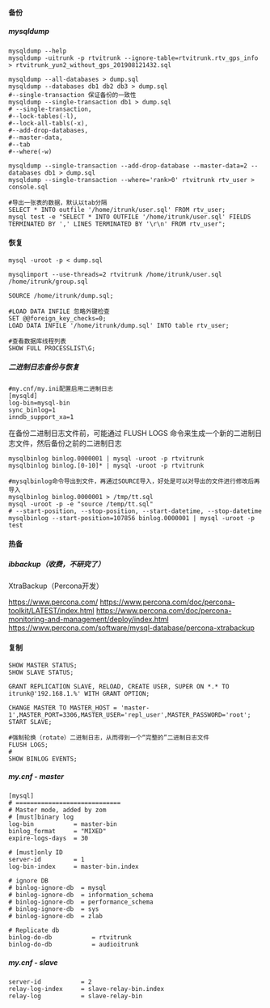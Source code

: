 #### 备份

##### mysqldump

```shell
mysqldump --help
mysqldump -uitrunk -p rtvitrunk --ignore-table=rtvitrunk.rtv_gps_info > rtvitrunk_yun2_without_gps_201908121432.sql

mysqldump --all-databases > dump.sql
mysqldump --databases db1 db2 db3 > dump.sql
#--single-transaction 保证备份的一致性
mysqldump --single-transaction db1 > dump.sql
# --single-transaction, 
#--lock-tables(-l), 
#--lock-all-tabls(-x), 
#--add-drop-databases, 
#--master-data,
#--tab
#--where(-w)

mysqldump --single-transaction --add-drop-database --master-data=2 --databases db1 > dump.sql
mysqldump --single-transaction --where='rank>0' rtvitrunk rtv_user > console.sql

```

```mysql
#导出一张表的数据，默认以tab分隔
SELECT * INTO outfile '/home/itrunk/user.sql' FROM rtv_user;
mysql test -e "SELECT * INTO OUTFILE '/home/itrunk/user.sql' FIELDS TERMINATED BY ',' LINES TERMINATED BY '\r\n' FROM rtv_user";
```

#### 恢复

```shell
mysql -uroot -p < dump.sql

mysqlimport --use-threads=2 rtvitrunk /home/itrunk/user.sql /home/itrunk/group.sql
```



```mysql
SOURCE /home/itrunk/dump.sql;

#LOAD DATA INFILE 忽略外键检查
SET @@foreign_key_checks=0;
LOAD DATA INFILE '/home/itrunk/dump.sql' INTO table rtv_user;

#查看数据库线程列表
SHOW FULL PROCESSLIST\G;
```



##### 二进制日志备份与恢复

```properties
#my.cnf/my.ini配置启用二进制日志
[mysqld]
log-bin=mysql-bin
sync_binlog=1
inndb_support_xa=1
```

在备份二进制日志文件前，可能通过 FLUSH LOGS 命令来生成一个新的二进制日志文件，然后备份之前的二进制日志

```shell
mysqlbinlog binlog.0000001 | mysql -uroot -p rtvitrunk
mysqlbinlog binlog.[0-10]* | mysql -uroot -p rtvitrunk

#mysqlbinlog命令导出到文件，再通过SOURCE导入，好处是可以对导出的文件进行修改后再导入
mysqlbinlog binlog.0000001 > /tmp/tt.sql
mysql -uroot -p -e "source /temp/tt.sql"
# --start-position, --stop-position, --start-datetime, --stop-datetime 
mysqlbinlog --start-position=107856 binlog.0000001 | mysql -uroot -p test
```

#### 热备

##### ibbackup（收费，不研究了）

XtraBackup（Percona开发）

 https://www.percona.com/ 
 https://www.percona.com/doc/percona-toolkit/LATEST/index.html 
 https://www.percona.com/doc/percona-monitoring-and-management/deploy/index.html 
 https://www.percona.com/software/mysql-database/percona-xtrabackup 



#### 复制

```mysql
SHOW MASTER STATUS;
SHOW SLAVE STATUS;

GRANT REPLICATION SLAVE, RELOAD, CREATE USER, SUPER ON *.* TO itrunk@'192.168.1.%' WITH GRANT OPTION;

CHANGE MASTER TO MASTER_HOST = 'master-1',MASTER_PORT=3306,MASTER_USER='repl_user',MASTER_PASSWORD='root';
START SLAVE;

#强制轮换（rotate）二进制日志，从而得到一个“完整的”二进制日志文件
FLUSH LOGS;
#
SHOW BINLOG EVENTS;
```

##### my.cnf - master

```properties
[mysql]
# =============================
# Master mode, added by zom
# [must]binary log
log-bin           = master-bin
binlog_format     = "MIXED"
expire-logs-days  = 30

# [must]only ID
server-id         = 1
log-bin-index     = master-bin.index

# ignore DB
# binlog-ignore-db  = mysql
# binlog-ignore-db  = information_schema
# binlog-ignore-db  = performance_schema
# binlog-ignore-db  = sys
# binlog-ignore-db  = zlab

# Replicate db
binlog-do-db           = rtvitrunk
binlog-do-db           = audioitrunk
```

##### my.cnf - slave

```properties
server-id           = 2
relay-log-index		= slave-relay-bin.index
relay-log			= slave-relay-bin
```























































